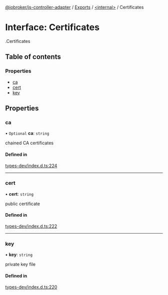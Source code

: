 [@iobroker/js-controller-adapter](../README.md) / [Exports](../modules.md) / [<internal\>](../modules/internal_.md) / Certificates

# Interface: Certificates

[<internal>](../modules/internal_.md).Certificates

## Table of contents

### Properties

- [ca](internal_.Certificates.md#ca)
- [cert](internal_.Certificates.md#cert)
- [key](internal_.Certificates.md#key)

## Properties

### ca

• `Optional` **ca**: `string`

chained CA certificates

#### Defined in

[types-dev/index.d.ts:224](https://github.com/ioBroker/ioBroker.js-controller/blob/7a194a15/packages/types-dev/index.d.ts#L224)

___

### cert

• **cert**: `string`

public certificate

#### Defined in

[types-dev/index.d.ts:222](https://github.com/ioBroker/ioBroker.js-controller/blob/7a194a15/packages/types-dev/index.d.ts#L222)

___

### key

• **key**: `string`

private key file

#### Defined in

[types-dev/index.d.ts:220](https://github.com/ioBroker/ioBroker.js-controller/blob/7a194a15/packages/types-dev/index.d.ts#L220)

